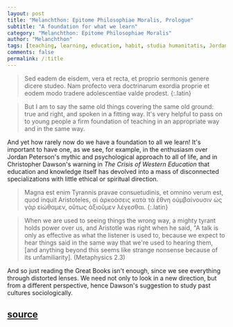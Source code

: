 ```yaml
---
layout: post
title: "Melanchthon: Epitome Philosophiae Moralis, Prologue"
subtitle: "A foundation for what we learn"
category: "Melanchthon: Epitome Philosophiae Moralis"
author: "Melanchthon"
tags: [teaching, learning, education, habit, studia humanitatis, Jordan Peterson, Christopher Dawson]
comments: false
permalink: /:title
---
```


> Sed eadem de eisdem, vera et recta, et proprio sermonis genere dicere studeo. Nam profecto vera doctrinarum exordia proprie et eodem modo tradere adolescentiae valde prodest.
{:.latin}

> But I am to say the same old things covering the same old ground: true and right, and spoken in a fitting way. It's very helpful to pass on to young people a firm foundation of teaching in an appropriate way and in the same way.

And yet how rarely now do we have a foundation to all we learn! It's important to have one, as we see, for example, in the enthusiasm over Jordan Peterson's mythic and psychological approach to all of life, and in Christopher Dawson's warning in *The Crisis of Western Education* that education and knowledge itself has devolved into a mass of disconnected specializations with little ethical or spiritual direction.

> Magna est enim Tyrannis pravae consuetudinis, et omnino verum est, quod inquit Aristoteles, αἱ ἀρκοάσεις κατὰ τὰ ἔθνη οὐμβαίνουσιν ὡς γὰρ εἰώθαμεν, οὕτως ἀξιοῦμεν λέγεσθαι.
{:.latin}

> When we are used to seeing things the wrong way, a mighty tyrant holds power over us, and Aristotle was right when he said, "A talk is only as effective as what the listener is used to, because we expect to hear things said in the same way that we're used to hearing them, [and anything beyond this seems like strange nonsense because of its unfamiliarity]. (Metaphysics 2.3)

And so just reading the Great Books isn't enough, since we see everything through distorted lenses. We need not only to look in a new direction, but from a different perspective, hence Dawson's suggestion to study past cultures sociologically.

<h2 class="post-source"><a href="https://books.google.com/books?id=RBw8AAAAcAAJ&pg=PP6"><i class="fas fa-book" aria-hidden="true"></i> source</a></h2>